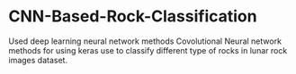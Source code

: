 # CNN-Based-Rock-Classification
Used deep learning neural network methods Covolutional Neural network methods for using keras use to classify different type of rocks in lunar rock images dataset. 

